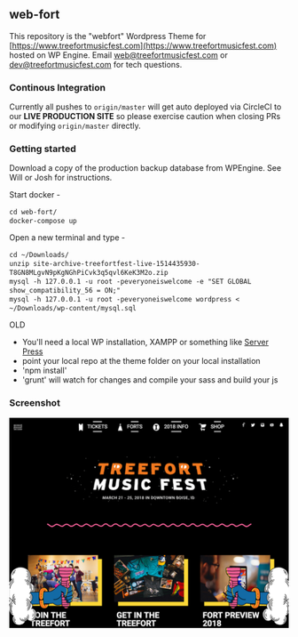 ## web-fort  

This repository is the "webfort" Wordpress Theme for 
[https://www.treefortmusicfest.com](https://www.treefortmusicfest.com) hosted on WP Engine. Email
[web@treefortmusicfest.com](mailto:web@treefortmusicfest.com) or 
[dev@treefortmusicfest.com](mailto:dev@treefortmusicfest.com) for tech questions.

### Continous Integration

Currently all pushes to `origin/master` will get auto deployed via CircleCI to our **LIVE PRODUCTION 
SITE** so please exercise caution when closing PRs or modifying `origin/master` directly.

### Getting started

Download a copy of the production backup database from WPEngine. See Will or Josh for instructions.

Start docker -

```
cd web-fort/
docker-compose up
```

Open a new terminal and type -
```
cd ~/Downloads/
unzip site-archive-treefortfest-live-1514435930-T8GN8MLgvN9pKgNGhPiCvk3q5qvl6KeK3M2o.zip
mysql -h 127.0.0.1 -u root -peveryoneiswelcome -e "SET GLOBAL show_compatibility_56 = ON;"
mysql -h 127.0.0.1 -u root -peveryoneiswelcome wordpress < ~/Downloads/wp-content/mysql.sql
```

OLD
- You'll need a local WP installation, XAMPP or something like [Server Press](https://serverpress.com/)
- point your local repo at the theme folder on your local installation
- 'npm install' 
- 'grunt' will watch for changes and compile your sass and build your js



### Screenshot 
![screenshot](screenshot.png)
